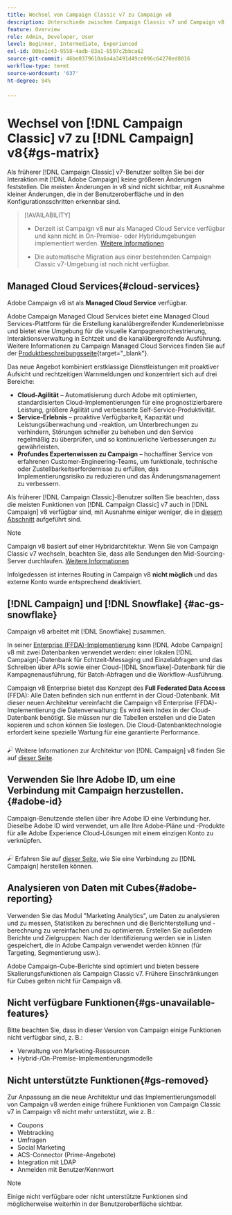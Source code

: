 ```yaml
---
title: Wechsel von Campaign Classic v7 zu Campaign v8
description: Unterschiede zwischen Campaign Classic v7 und Campaign v8
feature: Overview
role: Admin, Developer, User
level: Beginner, Intermediate, Experienced
exl-id: 00ba1c43-9558-4adb-83a1-6597c2bbca62
source-git-commit: 46be0379610a6a4a3491d49ce096c64270ed8016
workflow-type: tm+mt
source-wordcount: '637'
ht-degree: 94%

---
```


# Wechsel von [!DNL Campaign Classic] v7 zu [!DNL Campaign] v8{#gs-matrix}

Als früherer [!DNL Campaign Classic] v7-Benutzer sollten Sie bei der Interaktion mit [!DNL Adobe Campaign] keine größeren Änderungen feststellen. Die meisten Änderungen in v8 sind nicht sichtbar, mit Ausnahme kleiner Änderungen, die in der Benutzeroberfläche und in den Konfigurationsschritten erkennbar sind.

>[!AVAILABILITY]
>
>* Derzeit ist Campaign v8 **nur** als Managed Cloud Service verfügbar und kann nicht in On-Premise- oder Hybridumgebungen implementiert werden. [Weitere Informationen](#cloud-services)
>
>* Die automatische Migration aus einer bestehenden Campaign Classic v7-Umgebung ist noch nicht verfügbar.



## Managed Cloud Services{#cloud-services}

Adobe Campaign v8 ist als **Managed Cloud Service** verfügbar.

Adobe Campaign Managed Cloud Services bietet eine Managed Cloud Services-Plattform für die Erstellung kanalübergreifender Kundenerlebnisse und bietet eine Umgebung für die visuelle Kampagnenorchestrierung, Interaktionsverwaltung in Echtzeit und die kanalübergreifende Ausführung. Weitere Informationen zu Campaign Managed Cloud Services finden Sie auf der [Produktbeschreibungsseite](https://helpx.adobe.com/de/legal/product-descriptions/adobe-campaign-managed-cloud-services.html){target=&quot;_blank&quot;}.

Das neue Angebot kombiniert erstklassige Dienstleistungen mit proaktiver Aufsicht und rechtzeitigen Warnmeldungen und konzentriert sich auf drei Bereiche:

* **Cloud-Agilität** – Automatisierung durch Adobe mit optimierten, standardisierten Cloud-Implementierungen für eine prognostizierbarere Leistung, größere Agilität und verbesserte Self-Service-Produktivität.
* **Service-Erlebnis** – proaktive Verfügbarkeit, Kapazität und Leistungsüberwachung und -reaktion, um Unterbrechungen zu verhindern, Störungen schneller zu beheben und den Service regelmäßig zu überprüfen, und so kontinuierliche Verbesserungen zu gewährleisten.
* **Profundes Expertenwissen zu Campaign** – hochaffiner Service von erfahrenen Customer-Engineering-Teams, um funktionale, technische oder Zustellbarkeitserfordernisse zu erfüllen, das Implementierungsrisiko zu reduzieren und das Änderungsmanagement zu verbessern.

Als früherer [!DNL Campaign Classic]-Benutzer sollten Sie beachten, dass die meisten Funktionen von [!DNL Campaign Classic] v7 auch in [!DNL Campaign] v8 verfügbar sind, mit Ausnahme einiger weniger, die in [diesem Abschnitt](#gs-removed) aufgeführt sind.

>[!NOTE]
>
> Campaign v8 basiert auf einer Hybridarchitektur. Wenn Sie von Campaign Classic v7 wechseln, beachten Sie, dass alle Sendungen den Mid-Sourcing-Server durchlaufen. [Weitere Informationen](../architecture/architecture.md)
>
> Infolgedessen ist internes Routing in Campaign v8 **nicht möglich** und das externe Konto wurde entsprechend deaktiviert.


## [!DNL Campaign] und [!DNL Snowflake] {#ac-gs-snowflake}

Campaign v8 arbeitet mit [!DNL Snowflake] zusammen. 

In seiner [Enterprise (FFDA)-Implementierung](../architecture/enterprise-deployment.md) kann [!DNL Adobe Campaign] v8 mit zwei Datenbanken verwendet werden: einer lokalen [!DNL Campaign]-Datenbank für Echtzeit-Messaging und Einzelabfragen und das Schreiben über APIs sowie einer Cloud-[!DNL Snowflake]-Datenbank für die Kampagnenausführung, für Batch-Abfragen und die Workflow-Ausführung.

Campaign v8 Enterprise bietet das Konzept des **Full Federated Data Access** (FFDA): Alle Daten befinden sich nun entfernt in der Cloud-Datenbank. Mit dieser neuen Architektur vereinfacht die Campaign v8 Enterprise (FFDA)-Implementierung die Datenverwaltung: Es wird kein Index in der Cloud-Datenbank benötigt. Sie müssen nur die Tabellen erstellen und die Daten kopieren und schon können Sie loslegen. Die Cloud-Datenbanktechnologie erfordert keine spezielle Wartung für eine garantierte Performance.

![](../assets/do-not-localize/glass.png) Weitere Informationen zur Architektur von [!DNL Campaign] v8 finden Sie auf [dieser Seite](../architecture/architecture.md).


## Verwenden Sie Ihre Adobe ID, um eine Verbindung mit Campaign herzustellen.{#adobe-id}

Campaign-Benutzende stellen über ihre Adobe ID eine Verbindung her. Dieselbe Adobe ID wird verwendet, um alle Ihre Adobe-Pläne und -Produkte für alle Adobe Experience Cloud-Lösungen mit einem einzigen Konto zu verknüpfen.

![](../assets/do-not-localize/glass.png) Erfahren Sie auf [dieser Seite](connect.md), wie Sie eine Verbindung zu [!DNL Campaign] herstellen können. 

## Analysieren von Daten mit Cubes{#adobe-reporting}

Verwenden Sie das Modul &quot;Marketing Analytics&quot;, um Daten zu analysieren und zu messen, Statistiken zu berechnen und die Berichterstellung und -berechnung zu vereinfachen und zu optimieren. Erstellen Sie außerdem Berichte und Zielgruppen: Nach der Identifizierung werden sie in Listen gespeichert, die in Adobe Campaign verwendet werden können (für Targeting, Segmentierung usw.).

Adobe Campaign-Cube-Berichte sind optimiert und bieten bessere Skalierungsfunktionen als Campaign Classic v7. Frühere Einschränkungen für Cubes gelten nicht für Campaign v8.

## Nicht verfügbare Funktionen{#gs-unavailable-features}

Bitte beachten Sie, dass in dieser Version von Campaign einige Funktionen nicht verfügbar sind, z. B.:

* Verwaltung von Marketing-Ressourcen
* Hybrid-/On-Premise-Implementierungsmodelle


## Nicht unterstützte Funktionen{#gs-removed}

Zur Anpassung an die neue Architektur und das Implementierungsmodell von Campaign v8 werden einige frühere Funktionen von Campaign Classic v7 in Campaign v8 nicht mehr unterstützt, wie z. B.:

* Coupons
* Webtracking
* Umfragen
* Social Marketing
* ACS-Connector (Prime-Angebote)
* Integration mit LDAP
* Anmelden mit Benutzer/Kennwort

>[!NOTE]
>
>Einige nicht verfügbare oder nicht unterstützte Funktionen sind möglicherweise weiterhin in der Benutzeroberfläche sichtbar.
